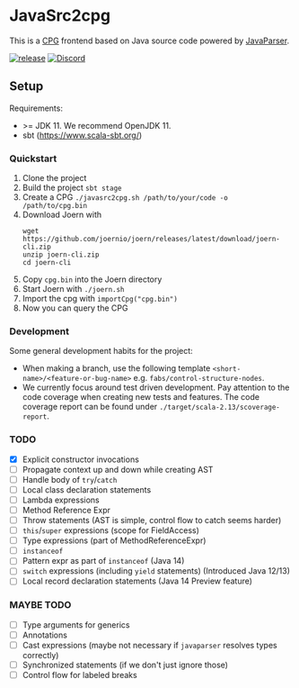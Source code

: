 # JavaSrc2cpg

This is a [CPG](https://docs.joern.io/code-property-graph/) frontend based on Java source code powered by 
[JavaParser](https://javaparser.org).

[![release](https://github.com/joernio/javasrc2cpg/actions/workflows/release.yml/badge.svg)](https://github.com/joernio/javasrc2cpg/actions/workflows/release.yml)
[![Discord](https://img.shields.io/badge/-Discord-lime?style=for-the-badge&logo=discord&logoColor=white&color=black)](https://discord.com/invite/vv4MH284Hc)

## Setup

Requirements:
- \>= JDK 11. We recommend OpenJDK 11.
- sbt (https://www.scala-sbt.org/)

### Quickstart

1. Clone the project
2. Build the project `sbt stage`
3. Create a CPG `./javasrc2cpg.sh /path/to/your/code -o /path/to/cpg.bin`
4. Download Joern with
   ```
   wget https://github.com/joernio/joern/releases/latest/download/joern-cli.zip
   unzip joern-cli.zip
   cd joern-cli
   ```
5. Copy `cpg.bin` into the Joern directory
6. Start Joern with `./joern.sh`
7. Import the cpg with `importCpg("cpg.bin")`
8. Now you can query the CPG 

### Development

Some general development habits for the project:

- When making a branch, use the following template `<short-name>/<feature-or-bug-name>` 
  e.g. `fabs/control-structure-nodes`.
- We currently focus around test driven development. Pay attention to the code coverage when creating new tests and 
  features. The code coverage report can be found under `./target/scala-2.13/scoverage-report`.

### TODO
- [x] Explicit constructor invocations
- [ ] Propagate context up and down while creating AST
- [ ] Handle body of `try`/`catch` 
- [ ] Local class declaration statements
- [ ] Lambda expressions
- [ ] Method Reference Expr
- [ ] Throw statements (AST is simple, control flow to catch seems harder)
- [ ] `this`/`super` expressions (scope for FieldAccess)
- [ ] Type expressions (part of MethodReferenceExpr)
- [ ] `instanceof` 
- [ ] Pattern expr as part of `instanceof` (Java 14)
- [ ] `switch` expressions (including `yield` statements) (Introduced Java 12/13)
- [ ] Local record declaration statements (Java 14 Preview feature)

### MAYBE TODO
- [ ] Type arguments for generics
- [ ] Annotations
- [ ] Cast expressions (maybe not necessary if `javaparser` resolves types correctly)
- [ ] Synchronized statements (if we don't just ignore those)
- [ ] Control flow for labeled breaks
